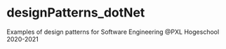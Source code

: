 # designPatterns_dotNet
Examples of design patterns for Software Engineering @PXL Hogeschool 2020-2021
